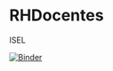 # RHDocentes
ISEL

[![Binder](https://mybinder.org/badge_logo.svg)](https://mybinder.org/v2/gh/arjoca/RHDocentes/HEAD)


